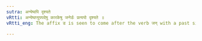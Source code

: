 ```yaml
---
sutra: अन्येष्वपि दृश्यते
vRtti: अन्येष्वप्युपपदेषु कारकेषु जनेर्डः प्रत्ययो दृश्यते ॥
vRtti_eng: The affix ड is seen to come after the verb जन् with a past signification, though it be in composition with other nouns, having cases other than those mentioned in the previous _sutras_.

---
```

